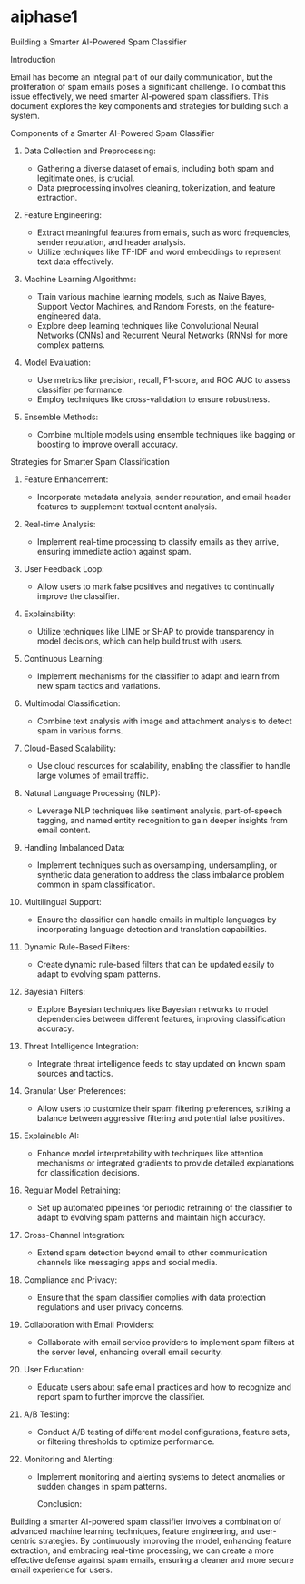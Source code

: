# aiphase1

Building a Smarter AI-Powered Spam Classifier

 Introduction

Email has become an integral part of our daily communication, but the proliferation of spam emails poses a significant challenge. To combat this issue effectively, we need smarter AI-powered spam classifiers. This document explores the key components and strategies for building such a system.

 Components of a Smarter AI-Powered Spam Classifier

1. Data Collection and Preprocessing:
   - Gathering a diverse dataset of emails, including both spam and legitimate ones, is crucial.
   - Data preprocessing involves cleaning, tokenization, and feature extraction.

2. Feature Engineering:
   - Extract meaningful features from emails, such as word frequencies, sender reputation, and header analysis.
   - Utilize techniques like TF-IDF and word embeddings to represent text data effectively.

3. Machine Learning Algorithms:
   - Train various machine learning models, such as Naive Bayes, Support Vector Machines, and Random Forests, on the feature-engineered data.
   - Explore deep learning techniques like Convolutional Neural Networks (CNNs) and Recurrent Neural Networks (RNNs) for more complex patterns.

4. Model Evaluation:
   - Use metrics like precision, recall, F1-score, and ROC AUC to assess classifier performance.
   - Employ techniques like cross-validation to ensure robustness.

5. Ensemble Methods:
   - Combine multiple models using ensemble techniques like bagging or boosting to improve overall accuracy.

 Strategies for Smarter Spam Classification

1. Feature Enhancement:
   - Incorporate metadata analysis, sender reputation, and email header features to supplement textual content analysis.

2. Real-time Analysis:
   - Implement real-time processing to classify emails as they arrive, ensuring immediate action against spam.

3. User Feedback Loop:
   - Allow users to mark false positives and negatives to continually improve the classifier.

4. Explainability:
   - Utilize techniques like LIME or SHAP to provide transparency in model decisions, which can help build trust with users.

5. Continuous Learning:
   - Implement mechanisms for the classifier to adapt and learn from new spam tactics and variations.

6. Multimodal Classification:
   - Combine text analysis with image and attachment analysis to detect spam in various forms.

7. Cloud-Based Scalability:
   - Use cloud resources for scalability, enabling the classifier to handle large volumes of email traffic.



8. Natural Language Processing (NLP):
   - Leverage NLP techniques like sentiment analysis, part-of-speech tagging, and named entity recognition to gain deeper insights from email content.

9. Handling Imbalanced Data:
   - Implement techniques such as oversampling, undersampling, or synthetic data generation to address the class imbalance problem common in spam classification.

10. Multilingual Support:
    - Ensure the classifier can handle emails in multiple languages by incorporating language detection and translation capabilities.

11. Dynamic Rule-Based Filters:
    - Create dynamic rule-based filters that can be updated easily to adapt to evolving spam patterns.

12. Bayesian Filters:
    - Explore Bayesian techniques like Bayesian networks to model dependencies between different features, improving classification accuracy.

13. Threat Intelligence Integration:
    - Integrate threat intelligence feeds to stay updated on known spam sources and tactics.

14. Granular User Preferences:
    - Allow users to customize their spam filtering preferences, striking a balance between aggressive filtering and potential false positives.

15. Explainable AI:
    - Enhance model interpretability with techniques like attention mechanisms or integrated gradients to provide detailed explanations for classification decisions.

16. Regular Model Retraining:
    - Set up automated pipelines for periodic retraining of the classifier to adapt to evolving spam patterns and maintain high accuracy.

17. Cross-Channel Integration:
    - Extend spam detection beyond email to other communication channels like messaging apps and social media.

18. Compliance and Privacy:
    - Ensure that the spam classifier complies with data protection regulations and user privacy concerns.

19. Collaboration with Email Providers:
    - Collaborate with email service providers to implement spam filters at the server level, enhancing overall email security.

20. User Education:
    - Educate users about safe email practices and how to recognize and report spam to further improve the classifier.

21. A/B Testing:
    - Conduct A/B testing of different model configurations, feature sets, or filtering thresholds to optimize performance.

22. Monitoring and Alerting:
    - Implement monitoring and alerting systems to detect anomalies or sudden changes in spam patterns.



 
      Conclusion:

Building a smarter AI-powered spam classifier involves a combination of advanced machine learning techniques, feature engineering, and user-centric strategies. By continuously improving the model, enhancing feature extraction, and embracing real-time processing, we can create a more effective defense against spam emails, ensuring a cleaner and more secure email experience for users. 

